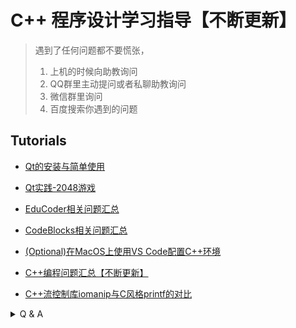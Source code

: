 # C++ 程序设计学习指导【不断更新】

> 遇到了任何问题都不要慌张，
> 1. 上机的时候向助教询问
> 2. QQ群里主动提问或者私聊助教询问
> 3. 微信群里询问
> 4. 百度搜索你遇到的问题


## Tutorials

 * [Qt的安装与简单使用](https://github.com/OneForward/TACpp/blob/master/tutorials/qt-install.md)

 * [Qt实践-2048游戏](https://github.com/OneForward/TACpp/blob/master/tutorials/qt-2048-v1.md)

 * [EduCoder相关问题汇总](https://github.com/OneForward/TACpp/blob/master/tutorials/EduCoder.md)

 * [CodeBlocks相关问题汇总](https://github.com/OneForward/TACpp/blob/master/tutorials/CodeBlocks.md)

 * [(Optional)在MacOS上使用VS Code配置C++环境](https://code.visualstudio.com/docs/cpp/config-clang-mac)

 * [C++编程问题汇总【不断更新】](https://github.com/OneForward/TACpp/blob/master/tutorials/Cpp.md)

 * [C++流控制库iomanip与C风格printf的对比](https://github.com/OneForward/TACpp/blob/master/tutorials/CppFormat.md)


<details>
  <summary> Q & A  </summary>

### 1. 如何登陆 ftp

电脑上输入 `win` + `e` 打开资源管理器(其中win键是一个形状像“田”的键)，然后在快速访问中输入ftp地址，例如 ftp://public.sjtu.edu.cn ，之后输入账号密码即可。一般不要勾选保存密码。

![](tutorials/imgs/ftp_start.png)

![](tutorials/imgs/ftp_url.png)

### 2. 如何截图

学习截图快捷键可以让同学们更方便的截图询问助教问题。不提倡使用手机拍电脑屏幕的方式提问。

win10 上原生自带截图

- 快捷键 `Win Shift S` 
- 键盘上的 `PrtSc` 键

- 微信的 `Alt A` 
- Tim/QQ 的 `Ctrl Alt A`

### 3. 什么是文件的后缀名？

> 什么是.cpp文件啊？我在文件管理器/我在Codeblocks工程里面没有看到有.cpp文件和.h文件啊，如何查看文件后缀名呢？

在文件资源管理器中，在【查看】选项中勾选文件扩展名，就可以显示文件后缀名了。

![](tutorials/imgs/file_ext.png)

### 4. 有哪些常用的快捷键

* `Ctrl S` ： 保存
* `Ctrl A` ： 全选
* `Ctrl C` ： 复制
* `Ctrl V` ： 粘贴
* `Ctrl Z` ： 撤销
* `Ctrl Y` ： 恢复

</details>

